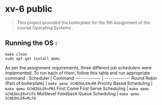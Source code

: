 # xv-6 public

> This project provided the boilerplate for the 5th assignment of the course Operating Systems .

## Running the OS : 
```
make clean
sudo apt-get install qemu
```

As per the assignment requirements, three different job schedulers were implemented. To run each of them, follow this table and run appropriate command : 
Scheduler  | Command
------------- | -------------
Round Robin (Part of boilerplate) | `make qemu SCHEDULER=RR`
Priority Based Scheduling | `make qemu SCHEDULER=PBS`
First Come First Serve Scheduling | `make qemu SCHEDULER=FCFS`
Multilevel Feedback Queue Scheduling | `make qemu SCHEDULER=MLFQ`